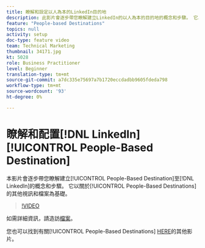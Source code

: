 ```yaml
---
title: 瞭解和設定以人為本的LinkedIn目的地
description: 此影片會逐步帶您瞭解建立LinkedIn的以人為本的目的地的概念和步驟。 它以其他有關以人為本的目的地的影片和檔案為基礎。
feature: "People-based Destinations"
topics: null
activity: setup
doc-type: feature video
team: Technical Marketing
thumbnail: 34171.jpg
kt: 5028
role: Business Practitioner
level: Beginner
translation-type: tm+mt
source-git-commit: a7dc335e75697a7b1720eccdadbb9605fdeda798
workflow-type: tm+mt
source-wordcount: '93'
ht-degree: 0%

---
```



# 瞭解和配置[!DNL LinkedIn] [!UICONTROL People-Based Destination]

本影片會逐步帶您瞭解建立[!UICONTROL People-Based Destination]至[!DNL LinkedIn]的概念和步驟。 它以關於[!UICONTROL People-Based Destinations]的其他視訊和檔案為基礎。

>[!VIDEO](https://video.tv.adobe.com/v/34171/?quality=12)

如需詳細資訊，請造訪[檔案](https://docs.adobe.com/content/help/en/audience-manager/user-guide/features/destinations/people-based/people-based-destinations-overview.html)。

您也可以找到有關[!UICONTROL People-Based Destinations] [HERE](https://adobe.ly/aamlearnpbd)的其他影片。
